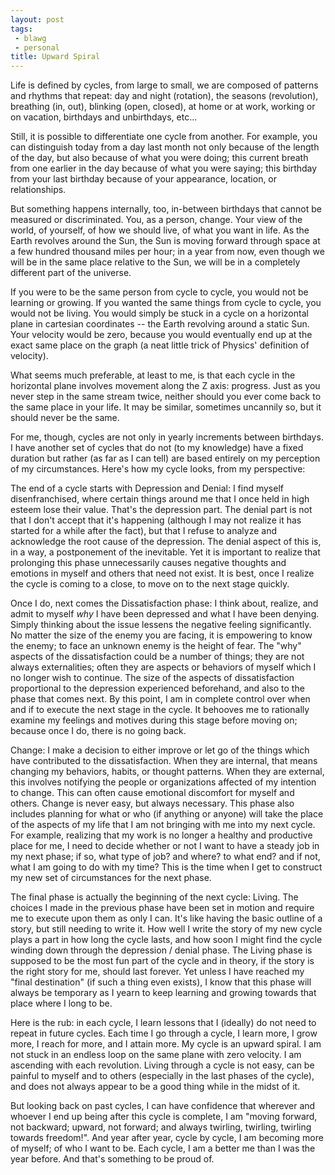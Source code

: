 ```yaml
---
layout: post
tags:
 - blawg
 - personal
title: Upward Spiral
---
```


Life is defined by cycles, from large to small, we are composed of patterns and rhythms that repeat: day and night (rotation), the seasons (revolution), breathing (in, out), blinking (open, closed), at home or at work, working or on vacation, birthdays and unbirthdays, etc...

Still, it is possible to differentiate one cycle from another. For example, you can distinguish today from a day last month not only because of the length of the day, but also because of what you were doing; this current breath from one earlier in the day because of what you were saying; this birthday from your last birthday because of your appearance, location, or relationships.

But something happens internally, too, in-between birthdays that cannot be measured or discriminated. You, as a person, change. Your view of the world, of yourself, of how we should live, of what you want in life. As the Earth revolves around the Sun, the Sun is moving forward through space at a few hundred thousand miles per hour; in a year from now, even though we will be in the same place relative to the Sun, we will be in a completely different part of the universe.

If you were to be the same person from cycle to cycle, you would not be learning or growing. If you wanted the same things from cycle to cycle, you would not be living. You would simply be stuck in a cycle on a horizontal plane in cartesian coordinates -- the Earth revolving around a static Sun. Your velocity would be zero, because you would eventually end up at the exact same place on the graph (a neat little trick of Physics' definition of velocity).

What seems much preferable, at least to me, is that each cycle in the horizontal plane involves movement along the Z axis: progress. Just as you never step in the same stream twice, neither should you ever come back to the same place in your life. It may be similar, sometimes uncannily so, but it should never be the same.

For me, though, cycles are not only in yearly increments between birthdays. I have another set of cycles that do not (to my knowledge) have a fixed duration but rather (as far as I can tell) are based entirely on my perception of my circumstances. Here's how my cycle looks, from my perspective:

The end of a cycle starts with Depression and Denial: I find myself disenfranchised, where certain things around me that I once held in high esteem lose their value. That's the depression part. The denial part is not that I don't accept that it's happening (although I may not realize it has started for a while after the fact), but that I refuse to analyze and acknowledge the root cause of the depression. The denial aspect of this is, in a way, a postponement of the inevitable. Yet it is important to realize that prolonging this phase unnecessarily causes negative thoughts and emotions in myself and others that need not exist. It is best, once I realize the cycle is coming to a close, to move on to the next stage quickly.

Once I do, next comes the Dissatisfaction phase: I think about, realize, and admit to myself *why* I have been depressed and what I have been denying. Simply thinking about the issue lessens the negative feeling significantly. No matter the size of the enemy you are facing, it is empowering to know the enemy; to face an unknown enemy is the height of fear. The "why" aspects of the dissatisfaction could be a number of things; they are not always externalities; often they are aspects or behaviors of myself which I no longer wish to continue. The size of the aspects of dissatisfaction proportional to the depression experienced beforehand, and also to the phase that comes next. By this point, I am in complete control over when and if to execute the next stage in the cycle. It behooves me to rationally examine my feelings and motives during this stage before moving on; because once I do, there is no going back.

Change: I make a decision to either improve or let go of the things which have contributed to the dissatisfaction. When they are internal, that means changing my behaviors, habits, or thought patterns. When they are external, this involves notifying the people or organizations affected of my intention to change. This can often cause emotional discomfort for myself and others. Change is never easy, but always necessary. This phase also includes planning for what or who (if anything or anyone) will take the place of the aspects of my life that I am not bringing with me into my next cycle. For example, realizing that my work is no longer a healthy and productive place for me, I need to decide whether or not I want to have a steady job in my next phase; if so, what type of job? and where? to what end? and if not, what I am going to do with my time? This is the time when I get to construct my new set of circumstances for the next phase.

The final phase is actually the beginning of the next cycle: Living. The choices I made in the previous phase have been set in motion and require me to execute upon them as only I can. It's like having the basic outline of a story, but still needing to write it. How well I write the story of my new cycle plays a part in how long the cycle lasts, and how soon I might find the cycle winding down through the depression / denial phase. The Living phase is supposed to be the most fun part of the cycle and in theory, if the story is the right story for me, should last forever. Yet unless I have reached my "final destination" (if such a thing even exists), I know that this phase will always be temporary as I yearn to keep learning and growing towards that place where I long to be.

Here is the rub: in each cycle, I learn lessons that I (ideally) do not need to repeat in future cycles. Each time I go through a cycle, I learn more, I grow more, I reach for more, and I attain more. My cycle is an upward spiral. I am not stuck in an endless loop on the same plane with zero velocity. I am ascending with each revolution. Living through a cycle is not easy, can be painful to myself and to others (especially in the last phases of the cycle), and does not always appear to be a good thing while in the midst of it.

But looking back on past cycles, I can have confidence that wherever and whoever I end up being after this cycle is complete, I am "moving forward, not backward; upward, not forward; and always twirling, twirling, twirling towards freedom!". And year after year, cycle by cycle, I am becoming more of myself; of who I want to be. Each cycle, I am a better me than I was the year before. And that's something to be proud of.



